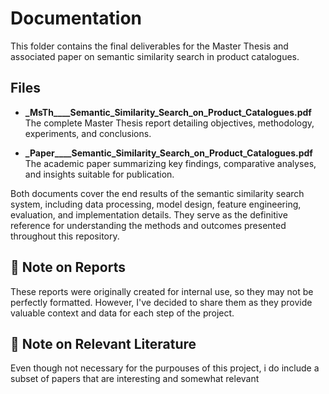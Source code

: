 # Documentation

This folder contains the final deliverables for the Master Thesis and associated paper on semantic similarity search in product catalogues.

## Files

- **_MsTh____Semantic_Similarity_Search_on_Product_Catalogues.pdf**  
  The complete Master Thesis report detailing objectives, methodology, experiments, and conclusions.

- **_Paper____Semantic_Similarity_Search_on_Product_Catalogues.pdf**  
  The academic paper summarizing key findings, comparative analyses, and insights suitable for publication.

Both documents cover the end results of the semantic similarity search system, including data processing, model design, feature engineering, evaluation, and implementation details. They serve as the definitive reference for understanding the methods and outcomes presented throughout this repository.

## 📄 Note on Reports
These reports were originally created for internal use, so they may not be perfectly formatted. However, I've decided to share them as they provide valuable context and data for each step of the project.

## 📄 Note on Relevant Literature
Even though not necessary for the purpouses of this project, i do include a subset of papers that are interesting and somewhat relevant

